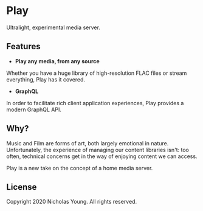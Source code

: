 # Play

Ultralight, experimental media server.

## Features

- **Play any media, from any source**

Whether you have a huge library of high-resolution FLAC files or stream
everything, Play has it covered.

- **GraphQL**

In order to facilitate rich client application experiences, Play provides
a modern GraphQL API.

## Why?

Music and Film are forms of art, both largely emotional in nature.
Unfortunately, the experience of managing our content libraries isn't: too
often, technical concerns get in the way of enjoying content we can access.

Play is a new take on the concept of a home media server.

## License

Copyright 2020 Nicholas Young. All rights reserved.
